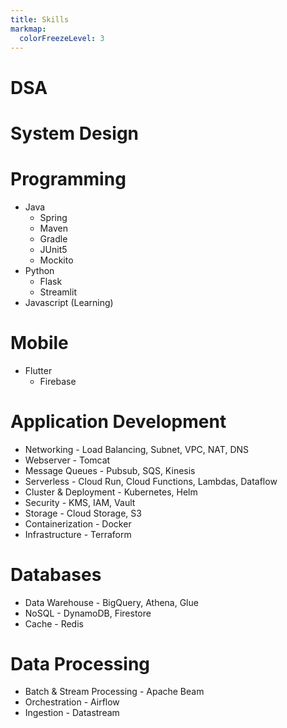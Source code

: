 ```yaml
---
title: Skills
markmap:
  colorFreezeLevel: 3
---
```


# DSA

# System Design

# Programming

- Java
  - Spring
  - Maven
  - Gradle
  - JUnit5
  - Mockito
- Python
  - Flask
  - Streamlit
- Javascript (Learning)

# Mobile

- Flutter
  - Firebase

# Application Development

- Networking - Load Balancing, Subnet, VPC, NAT, DNS
- Webserver - Tomcat
- Message Queues - Pubsub, SQS, Kinesis
- Serverless - Cloud Run, Cloud Functions, Lambdas, Dataflow
- Cluster & Deployment - Kubernetes, Helm
- Security - KMS, IAM, Vault
- Storage - Cloud Storage, S3
- Containerization - Docker
- Infrastructure - Terraform

# Databases

- Data Warehouse - BigQuery, Athena, Glue
- NoSQL - DynamoDB, Firestore
- Cache - Redis

# Data Processing

- Batch & Stream Processing - Apache Beam
- Orchestration - Airflow
- Ingestion - Datastream
